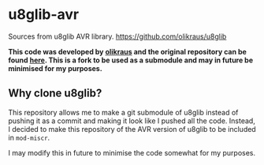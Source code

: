 # u8glib-avr
Sources from u8glib AVR library. https://github.com/olikraus/u8glib

**This code was developed by [olikraus](https://github.com/olikraus) and the original repository can be found [here](https://github.com/olikraus/u8glib). This is a fork to be used as a submodule and may in future be minimised for my purposes.**

## Why clone u8glib?

This repository allows me to make a git submodule of u8glib instead of pushing it as a commit and making it look like I pushed all the code. Instead, I decided to make this repository of the AVR version of u8glib to be included in `mod-miscr`.

I may modify this in future to minimise the code somewhat for my purposes.
